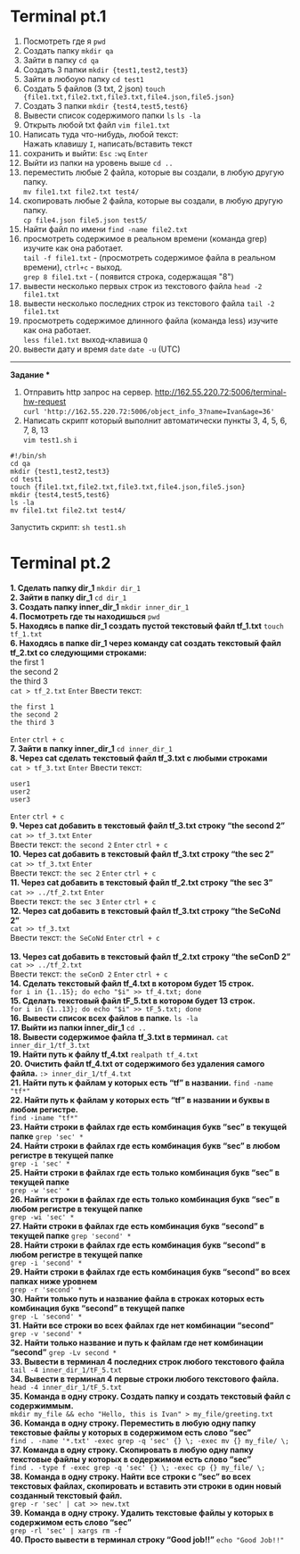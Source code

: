 # Terminal pt.1
1) Посмотреть где я ```pwd```
2) Создать папку ```mkdir qa```
3) Зайти в папку ```cd qa```
4) Создать 3 папки ```mkdir {test1,test2,test3}```
5) Зайти в любоую папку ```cd test1```
6) Создать 5 файлов (3 txt, 2 json) ```touch {file1.txt,file2.txt,file3.txt,file4.json,file5.json}```
7) Создать 3 папки ```mkdir {test4,test5,test6}```
8) Вывести список содержимого папки ```ls``` 
```ls -la```     
9) Открыть любой txt файл ```vim file1.txt```
10) Написать туда что-нибудь, любой текст: <br> Нажать клавишу ```I```, написать/вставить текст                               
11) сохранить и выйти: ```Esc``` ```:wq``` ```Enter```
12) Выйти из папки на уровень выше ```cd ..```
13) переместить любые 2 файла, которые вы создали, в любую другую папку.   
```mv file1.txt file2.txt test4/```
14) скопировать любые 2 файла, которые вы создали, в любую другую папку.<br>
```cp file4.json file5.json test5/```                                                                      
15) Найти файл по имени         ```find -name file2.txt```
16) просмотреть содержимое в реальном времени (команда grep) изучите как она работает. <br>
```tail -f file1.txt``` - (просмотреть содержимое файла в реальном времени), ```ctrl+c``` - выход. <br>
```grep 8 file1.txt``` - ( появится строка, содержащая "8")
17) вывести несколько первых строк из текстового файла       ```head -2 file1.txt```
18) вывести несколько последних строк из текстового файла    ```tail -2 file1.txt```
19) просмотреть содержимое длинного файла (команда less) изучите как она работает. <br> ```less file1.txt``` выход-клавиша ```Q```
20) вывести дату и время    ```date``` ```date -u``` (UTC)
---
__Задание *__
1) Отправить http запрос на сервер.
http://162.55.220.72:5006/terminal-hw-request <br>
```curl 'http://162.55.220.72:5006/object_info_3?name=Ivan&age=36'```
2) Написать скрипт который выполнит автоматически пункты 3, 4, 5, 6, 7, 8, 13 <br>
```vim test1.sh``` ```i```
```
#!/bin/sh
cd qa
mkdir {test1,test2,test3}
cd test1
touch {file1.txt,file2.txt,file3.txt,file4.json,file5.json}
mkdir {test4,test5,test6}
ls -la
mv file1.txt file2.txt test4/
```
Запустить скрипт: ```sh test1.sh``` 
# Terminal pt.2
__1. Сделать папку dir_1__ ```mkdir dir_1``` <br>
__2. Зайти в папку dir_1__ ```cd dir_1``` <br>
__3. Создать папку inner_dir_1__ ```mkdir inner_dir_1``` <br>
__4. Посмотреть где ты находишься__ ```pwd``` <br>
__5. Находясь в папке dir_1 создать пустой текстовый файл tf_1.txt__ ```touch tf_1.txt``` <br>
__6. Находясь в папке dir_1 через команду cat создать текстовый файл tf_2.txt со следующими строками:__ <br>
 the first 1 <br>
 the second 2 <br>
 the third 3 <br>
```cat > tf_2.txt```  ```Enter```
Ввести текст: 
```
the first 1
the second 2
the third 3
```
```Enter``` ```ctrl + c``` <br>
__7. Зайти в папку inner_dir_1__ ```cd inner_dir_1``` <br>
__8. Через cat сделать текстовый файл tf_3.txt  c любыми строками__ <br> 
```cat > tf_3.txt``` ```Enter``` Ввести текст:
``` 
user1
user2
user3
```
```Enter``` ```ctrl + c``` <br>
__9. Через cat добавить в текстовый файл tf_3.txt строку “the second 2”__ <br>
```cat >> tf_3.txt``` ```Enter``` <br>
Ввести текст: ```the second 2``` ```Enter``` ```ctrl + c``` <br>
__10. Через cat добавить в текстовый файл tf_3.txt строку “the sec 2”__ <br>
```cat >> tf_3.txt``` ```Enter``` <br>
Ввести текст: ```the sec 2```
```Enter``` ```ctrl + c``` <br>
__11. Через cat добавить в текстовый файл tf_2.txt строку “the sec 3”__ <br>
```cat >> ../tf_2.txt``` ```Enter``` <br>
Ввести текст: ```the sec 3``` ```Enter``` ```ctrl + c``` <br>
__12. Через cat добавить в текстовый файл tf_3.txt строку “the SeCoNd 2”__ <br>
```cat >> tf_3.txt```<br>
Ввести текст: ```the SeCoNd```
```Enter``` ```ctrl + c``` <br>      
__13. Через cat добавить в текстовый файл tf_2.txt строку “the seConD 2”__ <br>
```cat >> ../tf_2.txt``` <br>
Ввести текст: ```the seConD 2``` ```Enter``` ```ctrl + c``` <br>
__14. Сделать текстовый файл tf_4.txt в котором будет 15 строк.__ <br>
```for i in {1..15}; do echo "$i" >> tf_4.txt; done``` <br>
__15. Сделать текстовый файл tF_5.txt в котором будет 13 строк.__ <br>
```for i in {1..13}; do echo "$i" >> tF_5.txt; done``` <br>
__16. Вывести список всех файлов в папке.__ 
```ls -la``` <br>
__17. Выйти из папки inner_dir_1__
```cd ..``` <br>
__18. Вывести содержимое файла tf_3.txt в терминал.__
```cat inner_dir_1/tf_3.txt``` <br>
__19. Найти путь к файлу tf_4.txt__
```realpath tf_4.txt``` <br>
__20. Очистить файл tf_4.txt от содержимого без удаления самого файла.__ 
```:> inner_dir_1/tf_4.txt``` <br>
__21. Найти путь к файлам у которых есть  “tf” в названии.__
```find -name "tf*"``` <br>
__22. Найти путь к файлам у которых есть  “tf” в названии и буквы в любом регистре.__ <br>
```find -iname "tf*"``` <br>
__23. Найти строки в файлах где есть комбинация букв “sec” в текущей папке__
```grep 'sec' *``` <br>
__24. Найти строки в файлах где есть комбинация букв “sec” в любом регистре в текущей папке__ <br>
```grep -i 'sec' *``` <br>
__25. Найти строки в файлах где есть только комбинация букв “sec” в текущей папке__ <br>
```grep -w 'sec' *``` <br>
__26. Найти строки в файлах где есть только комбинация букв “sec” в любом регистре в текущей папке__ <br>
```grep -wi 'sec' *``` <br>
__27. Найти строки в файлах где есть комбинация букв “second” в текущей папке__
```grep 'second' *``` <br>
__28. Найти строки в файлах где есть комбинация букв “second” в любом регистре в текущей папке__ <br>
```grep -i 'second' *``` <br>
__29. Найти строки в файлах где есть комбинация букв “second” во всех папках ниже уровнем__ <br>
```grep -r 'second' *``` <br>
__30. Найти только путь и название файла в строках которых есть комбинация букв “second” в текущей папке__ <br>
```grep -L 'second' *``` <br>
__31. Найти все строки во всех файлах где нет комбинации “second”__
```grep -v 'second' *```<br>
__32. Найти только название и путь к файлам где нет комбинации “second”__
```grep -Lv second *``` <br>
__33. Вывести в терминал 4 последних строк любого текстового файла__
```tail -4 inner_dir_1/tF_5.txt``` <br>
__34. Вывести в терминал 4 первые строки любого текстового файла.__
```head -4 inner_dir_1/tF_5.txt``` <br>
__35. Команда в одну строку. Создать папку и создать текстовый файл с содержиммым.__ <br>
```mkdir my_file && echo "Hello, this is Ivan" > my_file/greeting.txt``` <br>
__36. Команда в одну строку. Переместить в любую одну папку текстовые файлы у которых в содержимом есть слово “sec”__ <br>
```find . -name '*.txt' -exec grep -q 'sec' {} \; -exec mv {} my_file/ \;``` <br>
__37. Команда в одну строку. Скопировать в любую одну папку текстовые файлы у которых в содержимом есть слово “sec”__ <br>
```find . -type f -exec grep -q 'sec' {} \; -exec cp {} my_file/ \;``` <br>
__38. Команда в одну строку. Найти все строки c “sec” во всех текстовых файлах, скопировать и вставить эти строки в один новый созданный текстовый файл.__ <br>
```grep -r 'sec' | cat >> new.txt``` <br>
__39. Команда в одну строку. Удалить текстовые файлы у которых в содержимом есть слово “sec”__ <br>
```grep -rl 'sec' | xargs rm -f``` <br>
__40. Просто вывести в терминал строку “Good job!!”__
```echo "Good Job!!"```
                  

